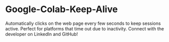 # Google-Colab-Keep-Alive
Automatically clicks on the web page every few seconds to keep sessions active. Perfect for platforms that time out due to inactivity. Connect with the developer on LinkedIn and GitHub!
